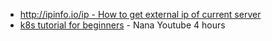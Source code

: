 - [http://ipinfo.io/ip - How to get external ip of current server](https://stackoverflow.com/questions/3253701/get-public-external-ip-address)
- [k8s tutorial for beginners](https://www.youtube.com/watch?v=X48VuDVv0do&list=LL&index=2&t=11621s) - Nana Youtube 4 hours